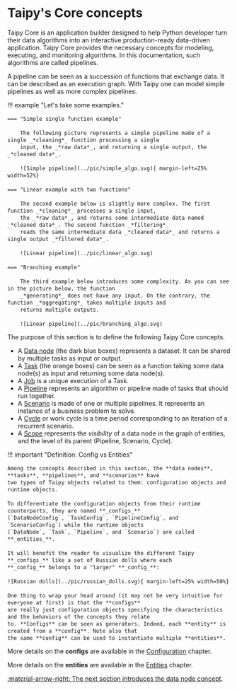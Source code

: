 # Taipy's Core concepts

Taipy Core is an application builder designed to help Python developer turn their data algorithms into an interactive
production-ready data-driven application. Taipy Core provides the necessary concepts for modeling, executing, and
monitoring algorithms. In this documentation, such algorithms are called pipelines.

A pipeline can be seen as a succession of functions that exchange data. It can be described as an
execution graph. With Taipy one can model simple pipelines as well as more complex pipelines.

!!! example "Let's take some examples."

    === "Simple single function example"

        The following picture represents a simple pipeline made of a single _*cleaning*_ function processing a single
        input, the _*raw data*_, and returning a single output, the _*cleaned data*_.

        ![Simple pipeline](../pic/simple_algo.svg){ margin-left=25% width=52%}

    === "Linear example with two functions"

        The second example below is slightly more complex. The first function _*cleaning*_ processes a single input,
        the _*raw data*_, and returns some intermediate data named _*cleaned data*_. The second function _*filtering*_
        reads the same intermediate data _*cleaned data*_ and returns a single output _*filtered data*_.

        ![Linear pipeline](../pic/linear_algo.svg)

    === "Branching example"

        The third example below introduces some complexity. As you can see in the picture below, the function
        _*generating*_ does not have any input. On the contrary, the function _*aggregating*_ takes multiple inputs and
        returns multiple outputs.

        ![Linear pipeline](../pic/branching_algo.svg)

The purpose of this section is to define the following Taipy Core concepts.

- A [Data node](data-node.md) (the dark blue boxes) represents a dataset. It can be shared by multiple tasks as input or
  output.
- A [Task](task.md) (the orange boxes) can be seen as a function taking some data node(s) as input and returning
  some data node(s).
- A [Job](job.md) is a unique execution of a Task.
- A [Pipeline](pipeline.md) represents an algorithm or pipeline made of tasks that should run together.
- A [Scenario](scenario.md) is made of one or multiple pipelines. It represents an instance of a business problem to
  solve.
- A [Cycle](cycle.md) or work cycle is a time period corresponding to an iteration of a recurrent scenario.
- A [Scope](scope.md) represents the _visibility_ of a data node in the graph of entities, and the level of its
  parent (Pipeline, Scenario, Cycle).

!!! important "Definition: Config vs Entities"

    Among the concepts described in this section, the **data nodes**, **tasks**, **pipelines**, and **scenarios** have
    two types of Taipy objects related to them: configuration objects and runtime objects.

    To differentiate the configuration objects from their runtime counterparts, they are named **_configs_**
    (`DataNodeConfig`, `TaskConfig`, `PipelineConfig`, and `ScenarioConfig`) while the runtime objects
    (`DataNode`, `Task`, `Pipeline`, and `Scenario`) are called **_entities_**.

    It will benefit the reader to visualize the different Taipy **_configs_** like a set of Russian dolls where each
    **_config_** belongs to a "larger" **_config_**:

    ![Russian dolls](../pic/russian_dolls.svg){ margin-left=25% width=50%}

    One thing to wrap your head around (it may not be very intuitive for everyone at first) is that the **configs**
    are really just configuration objects specifying the characteristics and the behaviors of the concepts they relate
    to. **Configs** can be seen as generators. Indeed, each **entity** is created from a **config**. Note also that
    the same **config** can be used to instantiate multiple **entities**.

More details on the **configs** are available in the [Configuration](../config/index.md) chapter.

More details on the **entities** are available in the [Entities](../entities/index.md) chapter.

[:material-arrow-right: The next section introduces the data node concept](data-node.md).
